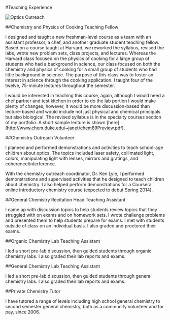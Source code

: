 #Teaching Experience

![Optics Outreach](/images/chemistry-outreach.jpg)

##Chemistry and Physics of Cooking Teaching Fellow

I designed and taught a new freshman-level course as a team with an assistant professor, a chef, and another graduate student teaching fellow. Based on a course taught at Harvard, we reworked the syllabus, revised the labs, wrote new problem sets, class projects, and lectures. Whereas the Harvard class focused on the physics of cooking for a large group of students who had a background in science, our class focused on both the chemistry and physics of cooking for a small group of students who had little background in science. The purpose of this class was to foster an interest in science through the cooking application. I taught four of the twelve, 75-minute lectures throughout the semester. 

I would be interested in teaching this course, again, although I would need a chef partner and test kitchen in order to do the lab portion I would make plenty of changes, however, it would be more discussion-based than lecture-based and would include not just physical and chemical principals but also biological. The revised syllabus is in the specialty courses section of my portfolio. A short sample lecture is shown [here] (http://www.chem.duke.edu/~janet/chem89Preview.pdf).

##Chemistry Outreach Volunteer

I planned and performed demonstrations and activities to teach school-age children about optics. The topics included laser safety, collimated light, colors, manipulating light with lenses, mirrors and gratings, and coherence/interference.

With the chemistry outreach coordinator, Dr. Ken Lyle, I performed demonstrations and supervised activities that he designed to teach children about chemistry. I also helped perform demonstrations for a Coursera online introductory chemistry course (expected to debut Spring 2014). 

##General Chemistry Recitation Head Teaching Assistant

I came up with discussion topics to help students review topics that they struggled with on exams and on homework sets. I wrote challenge problems and presented them to help students prepare for exams. I met with students outside of class on an individual basis. I also graded and proctored their exams.

##Organic Chemistry Lab Teaching Assistant

I led a short pre-lab discussion, then guided students through organic chemistry labs. I also graded their lab reports and exams.

##General Chemistry Lab Teaching Assistant

I led a short pre-lab discussion, then guided students through general chemistry labs. I also graded their lab reports and exams.

##Private Chemistry Tutor

I have tutored a range of levels including high school general chemistry to second semester general chemistry, both as a community volunteer and for pay, since 2006.
